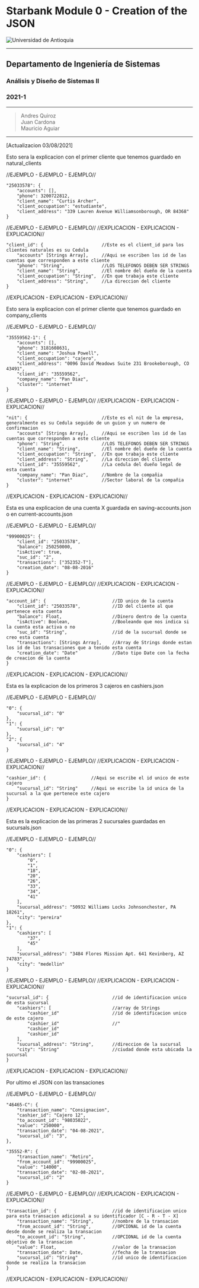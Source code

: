 # Starbank Module 0 - Creation of the JSON

![Universidad de Antioquia](https://www.udea.edu.co/wps/wcm/connect/udea/721b156e-f6bc-4dc8-8595-8b4731c9a8c7/facultad-ingenieria.png?MOD=AJPERES&CVID=nc5CqsS)

---
## Departamento de Ingeniería de Sistemas
### Análisis y Diseño de Sistemas II
### 2021-1
---
> Andres Quiroz\
> Juan Cardona\
> Mauricio Aguiar
---


[Actualizacion 03/08/2021]

Esto sera la explicacion con el primer cliente que tenemos
guardado en natural_clients

//EJEMPLO - EJEMPLO - EJEMPLO//

	"25033578": {
        "accounts": [],
		"phone": 3200722812,
        "client_name": "Curtis Archer",
        "client_occupation": "estudiante",
        "client_address": "339 Lauren Avenue Williamsonborough, OR 84368"
	}

//EJEMPLO - EJEMPLO - EJEMPLO//
//EXPLICACION - EXPLICACION - EXPLICACION//

	"client_id": {						//Este es el client_id para los clientes naturales es su Cedula
		"accounts" [Strings Array],		//Aqui se escriben los id de las cuentas que corresponden a este cliente
		"phone": "String",				//LOS TELEFONOS DEBEN SER STRINGS
		"client_name": "String",		//El nombre del dueño de la cuenta
		"client_occupation": "String",	//En que trabaja este cliente
		"client_address": "String",		//La direccion del cliente
	}

//EXPLICACION - EXPLICACION - EXPLICACION//

Esto sera la explicacion con el primer cliente que tenemos
guardado en company_clients

//EJEMPLO - EJEMPLO - EJEMPLO//

	"35559562-1": {
       	"accounts": [],
	    "phone": 3181608631,
      	"client_name": "Joshua Powell",
	    "client_occupation": "cajero",
	    "client_address": "0096 David Meadows Suite 231 Brookeborough, CO 43491",
	    "client_id": "35559562",
      	"company_name": "Pan Diaz",
	    "cluster": "internet"
    }

//EJEMPLO - EJEMPLO - EJEMPLO//
//EXPLICACION - EXPLICACION - EXPLICACION//

	"nit": {							//Este es el nit de la empresa, generalmente es su Cedula seguido de un guion y un numero de confirmacion
        "accounts" [Strings Array],		//Aqui se escriben los id de las cuentas que corresponden a este cliente
	    "phone": "String",				//LOS TELEFONOS DEBEN SER STRINGS
		"client_name": "String",		//El nombre del dueño de la cuenta
		"client_occupation": "String",	//En que trabaja este cliente
		"client_address": "String",		//La direccion del cliente
	    "client_id": "35559562",		//La cedula del dueño legal de esta cuenta
        "company_name": "Pan Diaz",		//Nombre de la compañia
	    "cluster": "internet"			//Sector laboral de la compañia
    }

//EXPLICACION - EXPLICACION - EXPLICACION//

Esta es una explicacion de una cuenta X guardada en saving-accounts.json
o en current-accounts.json

//EJEMPLO - EJEMPLO - EJEMPLO//

	"99900025": {
		"client_id": "25033578",
		"balance": 250250000,
		"isActive": true,
		"suc_id": "2",
		"transactions": ["352352-T"],
		"creation_date": "08-08-2016"
	}

//EJEMPLO - EJEMPLO - EJEMPLO//
//EXPLICACION - EXPLICACION - EXPLICACION//

	"account_id": {							//ID unico de la cuenta
		"client_id": "25033578",			//ID del cliente al que pertenece esta cuenta
		"balance": Float,					//Dinero dentro de la cuenta
		"isActive": Boolean,				//Booleando que nos indica si la cuenta esta activa o no
		"suc_id": "String",					//id de la sucursal donde se creo esta cuenta
		"transactions": [Strings Array],	//Array de Strings donde estan los id de las transaciones que a tenido esta cuenta
		"creation_date": "Date"				//Dato tipo Date con la fecha de creacion de la cuenta
	}

//EXPLICACION - EXPLICACION - EXPLICACION//

Esta es la explicacion de los primeros 3 cajeros en cashiers.json

//EJEMPLO - EJEMPLO - EJEMPLO//

	"0": {
        "sucursal_id": "0"
    },
    "1": {
        "sucursal_id": "0"
    },
    "2": {
        "sucursal_id": "4"
    }
	
//EJEMPLO - EJEMPLO - EJEMPLO//
//EXPLICACION - EXPLICACION - EXPLICACION//

	"cashier_id": {					//Aqui se escribe el id unico de este cajero
		"sucursal_id": "String"		//Aqui se escribe la id unica de la sucursal a la que pertenece este cajero
	}
	
//EXPLICACION - EXPLICACION - EXPLICACION//

Esta es la explicacion de las primeras 2 sucursales guardadas en sucursals.json

//EJEMPLO - EJEMPLO - EJEMPLO//

	"0": {
        "cashiers": [
            "0",
            "1",
            "18",
            "20",
            "26",
            "33",
            "34",
            "41"
        ],
        "sucursal_address": "50932 Williams Locks Johnsonchester, PA 18261",
        "city": "pereira"
    },
    "1": {
        "cashiers": [
            "37",
            "45"
        ],
        "sucursal_address": "3484 Flores Mission Apt. 641 Kevinberg, AZ 74783",
        "city": "medellin"
    }
	
//EJEMPLO - EJEMPLO - EJEMPLO//
//EXPLICACION - EXPLICACION - EXPLICACION//

	"sucursal_id": {						//id de identificacion unico de esta sucursal
		"cashiers": [						//array de Strings
			"cashier_id"					//id de identificacion unico de este cajero
			"cashier_id"					//"
			"cashier_id"
			"cashier_id"
		],
		"sucursal_address": "String",		//direccion de la sucursal
		"city": "String"					//ciudad donde esta ubicada la sucursal
	}
	
//EXPLICACION - EXPLICACION - EXPLICACION//

Por ultimo el JSON con las transaciones

//EJEMPLO - EJEMPLO - EJEMPLO//

	"46465-C": {
		"transaction_name": "Consignacion",
		"cashier_id": "Cajero 12",
		"to_account_id": "98035022",
		"value": "250000",
		"transaction_date": "04-08-2021",
		"sucursal_id": "3",
	},
	
	"35552-R": {
		"transaction_name": "Retiro",
		"from_account_id": "99900025",
		"value": "14000",
		"transaction_date": "02-08-2021",
		"sucursal_id": "2"
	}
	
//EJEMPLO - EJEMPLO - EJEMPLO//
//EXPLICACION - EXPLICACION - EXPLICACION//

	"transaction_id": {						//id de identificacion unico para esta transacion adicional a su identificador [C - R - T - X]
		"transaction_name": "String",		//nombre de la transacion
		"from_account_id": "String",		//OPCIONAL id de la cuenta desde donde se realiza la transacion
		"to_account_id": "String",			//OPCIONAL id de la cuenta objetivo de la transacion
		"value": Float,						//valor de la transacion
		"transaction_date": Date,			//fecha de la transacion
		"sucursal_id": "String"				//id unico de identificacion donde se realiza la transacion
	}
	
//EXPLICACION - EXPLICACION - EXPLICACION//